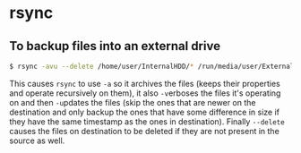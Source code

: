 # rsync

## To backup files into an external drive

```bash
$ rsync -avu --delete /home/user/InternalHDD/* /run/media/user/ExternalHDD
```

This causes `rsync` to use `-a` so it archives the files (keeps their properties and operate recursively on them), it also `-v`erboses the files it's operating on and then `-u`pdates the files (skip the ones that are newer on the destination and only backup the ones that have some difference in size if they have the same timestamp as the ones in destination). Finally `--delete` causes the files on destination to be deleted if they are not present in the source as well.
